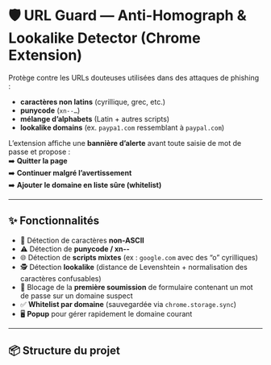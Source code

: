# 🛡️ URL Guard — Anti-Homograph & Lookalike Detector (Chrome Extension)

Protège contre les URLs douteuses utilisées dans des attaques de phishing :  
- **caractères non latins** (cyrillique, grec, etc.)  
- **punycode** (`xn--…`)  
- **mélange d’alphabets** (Latin + autres scripts)  
- **lookalike domains** (ex. `paypa1.com` ressemblant à `paypal.com`)  

L’extension affiche une **bannière d’alerte** avant toute saisie de mot de passe et propose :  
➡️ **Quitter la page**  
➡️ **Continuer malgré l’avertissement**  
➡️ **Ajouter le domaine en liste sûre (whitelist)**  

---

## ✨ Fonctionnalités

- 🔎 Détection de caractères **non-ASCII**  
- ⚠️ Détection de **punycode / xn--**  
- 🌐 Détection de **scripts mixtes** (ex : `gοοgle.com` avec des “o” cyrilliques)  
- 🕵️ Détection **lookalike** (distance de Levenshtein + normalisation des caractères confusables)  
- 🛑 Blocage de la **première soumission** de formulaire contenant un mot de passe sur un domaine suspect  
- ✅ **Whitelist par domaine** (sauvegardée via `chrome.storage.sync`)  
- 🖥️ **Popup** pour gérer rapidement le domaine courant  

---

## 📦 Structure du projet

